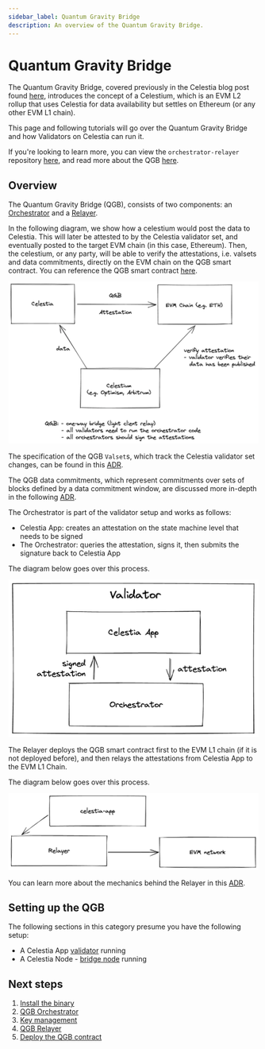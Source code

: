 ```yaml
---
sidebar_label: Quantum Gravity Bridge
description: An overview of the Quantum Gravity Bridge.
---
```


# Quantum Gravity Bridge

The Quantum Gravity Bridge, covered previously in the Celestia blog post
found [here](https://blog.celestia.org/celestiums/), introduces the concept
of a Celestium, which is an EVM L2 rollup that uses Celestia for data availability
but settles on Ethereum (or any other EVM L1 chain).

This page and following tutorials will go over the Quantum Gravity
Bridge and how Validators on Celestia can run it.

If you're looking to learn more, you can view the
`orchestrator-relayer` repository
[here](https://github.com/celestiaorg/orchestrator-relayer), and
read more about the QGB
[here](https://github.com/celestiaorg/quantum-gravity-bridge#how-it-works).

## Overview

The Quantum Gravity Bridge (QGB),
consists of two components: an [Orchestrator](../qgb-orchestrator)
and a [Relayer](../qgb-relayer).

In the following diagram, we show how a celestium would post the data to
Celestia. This will later be attested to by the Celestia validator set, and
eventually posted to the target EVM chain (in this case, Ethereum). Then,
the celestium, or any party, will be able to verify the attestations, i.e. valsets
and data commitments, directly on the EVM chain on the QGB smart contract. You can
reference the QGB smart contract
[here](https://github.com/celestiaorg/quantum-gravity-bridge/blob/master/src/QuantumGravityBridge.sol).

![QGB-Architecture](../img/qgb/qgb-diagram.png)

The specification of the QGB `Valset`s, which track the Celestia validator set
changes, can be found in this [ADR](https://github.com/celestiaorg/celestia-app/blob/main/docs/architecture/adr-002-qgb-valset.md).

The QGB data commitments, which represent commitments over sets of blocks
defined by a data commitment window, are
discussed more in-depth in the following
[ADR](https://github.com/celestiaorg/celestia-app/blob/main/docs/architecture/adr-003-qgb-data-commitments.md).

The Orchestrator is part of the validator setup and works as follows:

* Celestia App: creates an attestation on the state machine level that needs to
  be signed
* The Orchestrator: queries the attestation, signs it, then submits the signature
  back to Celestia App

The diagram below goes over this process.

![QGB-Orchestrator](../img/qgb/qgb-orchestrator.png)

The Relayer deploys the QGB smart contract first to the EVM L1 chain (if it is
not deployed before), and then relays the attestations from Celestia App to the
EVM L1 Chain.

The diagram below goes over this process.

![QGB-Relayer](../img/qgb/qgb-relayer.png)

You can learn more about the mechanics behind the Relayer in this
[ADR](https://github.com/celestiaorg/celestia-app/blob/main/docs/architecture/adr-004-qgb-relayer-security.md).

## Setting up the QGB

The following sections in this category presume you have the following setup:

* A Celestia App [validator](../validator-node) running
* A Celestia Node - [bridge node](../bridge-node) running

## Next steps

1. [Install the binary](../qgb-binary)
2. [QGB Orchestrator](../qgb-orchestrator)
3. [Key management](../qgb-keys)
4. [QGB Relayer](../qgb-relayer)
5. [Deploy the QGB contract](../qgb-deploy)
